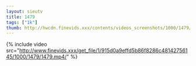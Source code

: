 ```yaml
--- 
layout: sieutv
title: 1479
tags: ["1k"]
thumb: http://hwcdn.finevids.xxx/contents/videos_screenshots/1000/1479/preview.mp4.jpg
---
```

{% include video src="http://www.finevids.xxx/get_file/1/915d0a9effd5b86f8286c48142756145/1000/1479/1479.mp4/" %} 

